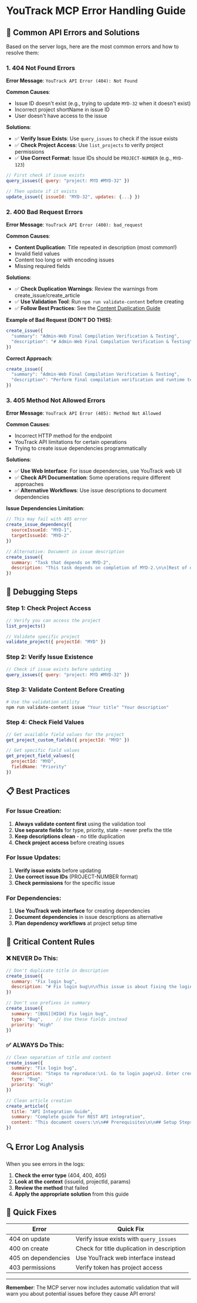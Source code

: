 # YouTrack MCP Error Handling Guide

## 🚨 Common API Errors and Solutions

Based on the server logs, here are the most common errors and how to resolve them:

### 1. **404 Not Found Errors**

**Error Message**: `YouTrack API Error (404): Not Found`

**Common Causes**:
- Issue ID doesn't exist (e.g., trying to update `MYD-32` when it doesn't exist)
- Incorrect project shortName in issue ID
- User doesn't have access to the issue

**Solutions**:
- ✅ **Verify Issue Exists**: Use `query_issues` to check if the issue exists
- ✅ **Check Project Access**: Use `list_projects` to verify project permissions
- ✅ **Use Correct Format**: Issue IDs should be `PROJECT-NUMBER` (e.g., `MYD-123`)

```javascript
// First check if issue exists
query_issues({ query: "project: MYD #MYD-32" })

// Then update if it exists
update_issue({ issueId: "MYD-32", updates: {...} })
```

### 2. **400 Bad Request Errors**

**Error Message**: `YouTrack API Error (400): bad_request`

**Common Causes**:
- **Content Duplication**: Title repeated in description (most common!)
- Invalid field values
- Content too long or with encoding issues
- Missing required fields

**Solutions**:
- ✅ **Check Duplication Warnings**: Review the warnings from create_issue/create_article
- ✅ **Use Validation Tool**: Run `npm run validate-content` before creating
- ✅ **Follow Best Practices**: See the [Content Duplication Guide](./CONTENT_DUPLICATION_GUIDE.md)

**Example of Bad Request (DON'T DO THIS)**:
```javascript
create_issue({
  "summary": "Admin-Web Final Compilation Verification & Testing",
  "description": "# Admin-Web Final Compilation Verification & Testing\n\n..." // ❌ DUPLICATED TITLE!
})
```

**Correct Approach**:
```javascript
create_issue({
  "summary": "Admin-Web Final Compilation Verification & Testing",
  "description": "Perform final compilation verification and runtime testing..." // ✅ NO TITLE DUPLICATION
})
```

### 3. **405 Method Not Allowed Errors**

**Error Message**: `YouTrack API Error (405): Method Not Allowed`

**Common Causes**:
- Incorrect HTTP method for the endpoint
- YouTrack API limitations for certain operations
- Trying to create issue dependencies programmatically

**Solutions**:
- ✅ **Use Web Interface**: For issue dependencies, use YouTrack web UI
- ✅ **Check API Documentation**: Some operations require different approaches
- ✅ **Alternative Workflows**: Use issue descriptions to document dependencies

**Issue Dependencies Limitation**:
```javascript
// This may fail with 405 error
create_issue_dependency({
  sourceIssueId: "MYD-1",
  targetIssueId: "MYD-2"
})

// Alternative: Document in issue description
create_issue({
  summary: "Task that depends on MYD-2",
  description: "This task depends on completion of MYD-2.\n\n[Rest of description...]"
})
```

## 🔧 Debugging Steps

### Step 1: Check Project Access
```javascript
// Verify you can access the project
list_projects()

// Validate specific project
validate_project({ projectId: "MYD" })
```

### Step 2: Verify Issue Existence
```javascript
// Check if issue exists before updating
query_issues({ query: "project: MYD #MYD-32" })
```

### Step 3: Validate Content Before Creating
```bash
# Use the validation utility
npm run validate-content issue "Your title" "Your description"
```

### Step 4: Check Field Values
```javascript
// Get available field values for the project
get_project_custom_fields({ projectId: "MYD" })

// Get specific field values
get_project_field_values({ 
  projectId: "MYD", 
  fieldName: "Priority" 
})
```

## 📋 Best Practices

### For Issue Creation:
1. **Always validate content first** using the validation tool
2. **Use separate fields** for type, priority, state - never prefix the title
3. **Keep descriptions clean** - no title duplication
4. **Check project access** before creating issues

### For Issue Updates:
1. **Verify issue exists** before updating
2. **Use correct issue IDs** (PROJECT-NUMBER format)
3. **Check permissions** for the specific issue

### For Dependencies:
1. **Use YouTrack web interface** for creating dependencies
2. **Document dependencies** in issue descriptions as alternative
3. **Plan dependency workflows** at project setup time

## 🚨 Critical Content Rules

### ❌ NEVER Do This:
```javascript
// Don't duplicate title in description
create_issue({
  summary: "Fix login bug",
  description: "# Fix login bug\n\nThis issue is about fixing the login bug..."
})

// Don't use prefixes in summary
create_issue({
  summary: "[BUG][HIGH] Fix login bug",
  type: "Bug",     // Use these fields instead
  priority: "High"
})
```

### ✅ ALWAYS Do This:
```javascript
// Clean separation of title and content
create_issue({
  summary: "Fix login bug",
  description: "Steps to reproduce:\n1. Go to login page\n2. Enter credentials...",
  type: "Bug",
  priority: "High"
})

// Clean article creation
create_article({
  title: "API Integration Guide",
  summary: "Complete guide for REST API integration",
  content: "This document covers:\n\n## Prerequisites\n\n## Setup Steps..."
})
```

## 🔍 Error Log Analysis

When you see errors in the logs:

1. **Check the error type** (404, 400, 405)
2. **Look at the context** (issueId, projectId, params)
3. **Review the method** that failed
4. **Apply the appropriate solution** from this guide

## 🎯 Quick Fixes

| Error | Quick Fix |
|-------|-----------|
| 404 on update | Verify issue exists with `query_issues` |
| 400 on create | Check for title duplication in description |
| 405 on dependencies | Use YouTrack web interface instead |
| 403 permissions | Verify token has project access |

---

**Remember**: The MCP server now includes automatic validation that will warn you about potential issues before they cause API errors!
